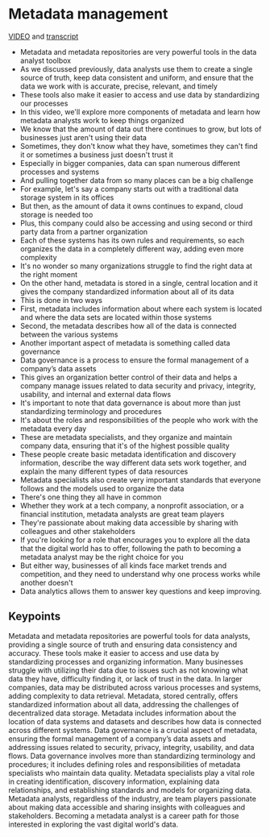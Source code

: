 # Metadata management

[VIDEO](./resources/4_VIDEO_Metadata-management.mp4) and [transcript](./resources/4_VIDEO_Metadata-management.txt)

- Metadata and metadata repositories are very powerful tools in the data analyst toolbox
- As we discussed previously, data analysts use them to create a single source of truth, keep data consistent and uniform, and ensure that the data we work with is accurate, precise, relevant, and timely
- These tools also make it easier to access and use data by standardizing our processes
- In this video, we'll explore more components of metadata and learn how metadata analysts work to keep things organized
- We know that the amount of data out there continues to grow, but lots of businesses just aren't using their data
- Sometimes, they don't know what they have, sometimes they can't find it or sometimes a business just doesn't trust it
- Especially in bigger companies, data can span numerous different processes and systems
- And pulling together data from so many places can be a big challenge
- For example, let's say a company starts out with a traditional data storage system in its offices
- But then, as the amount of data it owns continues to expand, cloud storage is needed too
- Plus, this company could also be accessing and using second or third party data from a partner organization
- Each of these systems has its own rules and requirements, so each organizes the data in a completely different way, adding even more complexity
- It's no wonder so many organizations struggle to find the right data at the right moment
- On the other hand, metadata is stored in a single, central location and it gives the company standardized information about all of its data
- This is done in two ways
- First, metadata includes information about where each system is located and where the data sets are located within those systems
- Second, the metadata describes how all of the data is connected between the various systems
- Another important aspect of metadata is something called data governance
- Data governance is a process to ensure the formal management of a company’s data assets
- This gives an organization better control of their data and helps a company manage issues related to data security and privacy, integrity, usability, and internal and external data flows
- It's important to note that data governance is about more than just standardizing terminology and procedures
- It's about the roles and responsibilities of the people who work with the metadata every day
- These are metadata specialists, and they organize and maintain company data, ensuring that it's of the highest possible quality
- These people create basic metadata identification and discovery information, describe the way different data sets work together, and explain the many different types of data resources
- Metadata specialists also create very important standards that everyone follows and the models used to organize the data
- There's one thing they all have in common
- Whether they work at a tech company, a nonprofit association, or a financial institution, metadata analysts are great team players
- They're passionate about making data accessible by sharing with colleagues and other stakeholders
- If you're looking for a role that encourages you to explore all the data that the digital world has to offer, following the path to becoming a metadata analyst may be the right choice for you
- But either way, businesses of all kinds face market trends and competition, and they need to understand why one process works while another doesn't
- Data analytics allows them to answer key questions and keep improving.

## Keypoints

Metadata and metadata repositories are powerful tools for data analysts, providing a single source of truth and ensuring data consistency and accuracy.
These tools make it easier to access and use data by standardizing processes and organizing information.
Many businesses struggle with utilizing their data due to issues such as not knowing what data they have, difficulty finding it, or lack of trust in the data.
In larger companies, data may be distributed across various processes and systems, adding complexity to data retrieval.
Metadata, stored centrally, offers standardized information about all data, addressing the challenges of decentralized data storage.
Metadata includes information about the location of data systems and datasets and describes how data is connected across different systems.
Data governance is a crucial aspect of metadata, ensuring the formal management of a company’s data assets and addressing issues related to security, privacy, integrity, usability, and data flows.
Data governance involves more than standardizing terminology and procedures; it includes defining roles and responsibilities of metadata specialists who maintain data quality.
Metadata specialists play a vital role in creating identification, discovery information, explaining data relationships, and establishing standards and models for organizing data.
Metadata analysts, regardless of the industry, are team players passionate about making data accessible and sharing insights with colleagues and stakeholders.
Becoming a metadata analyst is a career path for those interested in exploring the vast digital world's data.
